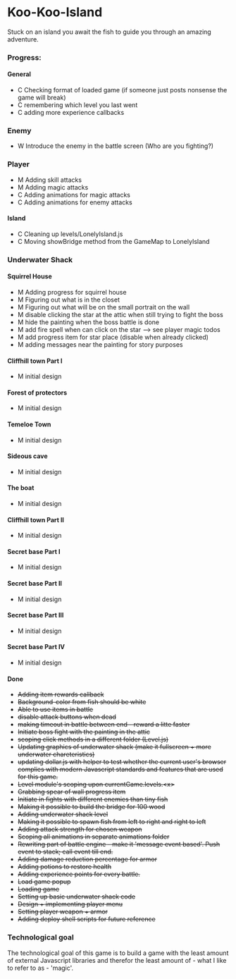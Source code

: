 Koo-Koo-Island
==============

Stuck on an island you await the fish to guide you through an amazing adventure.

### Progress:

#### General
- C Checking format of loaded game (if someone just posts nonsense the game will break)
- C remembering which level you last went
- C adding more experience callbacks

### Enemy
- W Introduce the enemy in the battle screen (Who are you fighting?)

### Player
- M Adding skill attacks
- M Adding magic attacks
- C Adding animations for magic attacks
- C Adding animations for enemy attacks

#### Island
- C Cleaning up levels/LonelyIsland.js
- C Moving showBridge method from the GameMap to LonelyIsland

### Underwater Shack

#### Squirrel House
- M Adding progress for squirrel house
- M Figuring out what is in the closet
- M Figuring out what will be on the small portrait on the wall
- M disable clicking the star at the attic when still trying to fight the boss
- M hide the painting when the boss battle is done
- M add fire spell when can click on the star --> see player magic todos
- M add progress item for star place (disable when already clicked)
- M adding messages near the painting for story purposes

#### Cliffhill town Part I
- M initial design

#### Forest of protectors
- M initial design

#### Temeloe Town
- M initial design

#### Sideous cave
- M initial design

#### The boat
- M initial design

#### Cliffhill town Part II
- M initial design

#### Secret base Part I
- M initial design

#### Secret base Part II
- M initial design

#### Secret base Part III
- M initial design

#### Secret base Part IV
- M initial design

#### Done
- ~~Adding item rewards callback~~
- ~~Background-color from fish should be white~~
- ~~Able to use items in battle~~
- ~~disable attack buttons when dead~~
- ~~making timeout in battle between end - reward a litte faster~~
- ~~Initiate boss fight with the painting in the attic~~
- ~~scoping click methods in a different folder (Level.js)~~
- ~~Updating graphics of underwater shack (make it fullscreen + more underwater chareteristics)~~
- ~~updating dollar.js with helper to test whether the current user's browser complies with modern Javascript standards and features that are used for this game.~~
- ~~Level module's scoping upon currentGame.levels.\<x\>~~
- ~~Grabbing spear of wall progress item~~
- ~~Initiate in fights with different enemies than tiny fish~~
- ~~Making it possible to build the bridge for 100 wood~~
- ~~Adding underwater shack level~~
- ~~Making it possible to spawn fish from left to right and right to left~~
- ~~Adding attack strength for chosen weapon~~
- ~~Scoping all animations in separate animations folder~~
- ~~Rewriting part of battle engine - make it 'message event based'. Push event to stack; call event till end.~~
- ~~Adding damage reduction percentage for armor~~
- ~~Adding potions to restore health~~
- ~~Adding experience points for every battle.~~
- ~~Load game popup~~
- ~~Loading game~~
- ~~Setting up basic underwater shack code~~
- ~~Design + implementing player menu~~
- ~~Setting player weapon + armor~~
- ~~Adding deploy shell scripts for future reference~~

### Technological goal

The technological goal of this game is to build a game with the least amount of external Javascript libraries and therefor the least amount of - what I like to refer to as - 'magic'.
